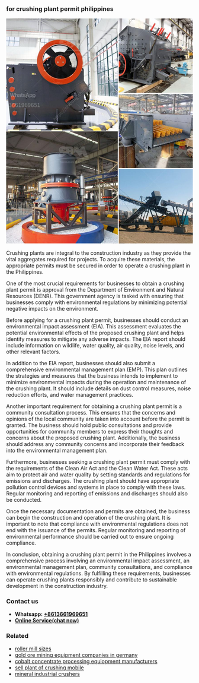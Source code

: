 <h3>for crushing plant permit philippines</h3><img src='1706768159.jpg' alt=''><p>Crushing plants are integral to the construction industry as they provide the vital aggregates required for projects. To acquire these materials, the appropriate permits must be secured in order to operate a crushing plant in the Philippines.</p><p>One of the most crucial requirements for businesses to obtain a crushing plant permit is approval from the Department of Environment and Natural Resources (DENR). This government agency is tasked with ensuring that businesses comply with environmental regulations by minimizing potential negative impacts on the environment.</p><p>Before applying for a crushing plant permit, businesses should conduct an environmental impact assessment (EIA). This assessment evaluates the potential environmental effects of the proposed crushing plant and helps identify measures to mitigate any adverse impacts. The EIA report should include information on wildlife, water quality, air quality, noise levels, and other relevant factors.</p><p>In addition to the EIA report, businesses should also submit a comprehensive environmental management plan (EMP). This plan outlines the strategies and measures that the business intends to implement to minimize environmental impacts during the operation and maintenance of the crushing plant. It should include details on dust control measures, noise reduction efforts, and water management practices.</p><p>Another important requirement for obtaining a crushing plant permit is a community consultation process. This ensures that the concerns and opinions of the local community are taken into account before the permit is granted. The business should hold public consultations and provide opportunities for community members to express their thoughts and concerns about the proposed crushing plant. Additionally, the business should address any community concerns and incorporate their feedback into the environmental management plan.</p><p>Furthermore, businesses seeking a crushing plant permit must comply with the requirements of the Clean Air Act and the Clean Water Act. These acts aim to protect air and water quality by setting standards and regulations for emissions and discharges. The crushing plant should have appropriate pollution control devices and systems in place to comply with these laws. Regular monitoring and reporting of emissions and discharges should also be conducted.</p><p>Once the necessary documentation and permits are obtained, the business can begin the construction and operation of the crushing plant. It is important to note that compliance with environmental regulations does not end with the issuance of the permits. Regular monitoring and reporting of environmental performance should be carried out to ensure ongoing compliance.</p><p>In conclusion, obtaining a crushing plant permit in the Philippines involves a comprehensive process involving an environmental impact assessment, an environmental management plan, community consultations, and compliance with environmental regulations. By fulfilling these requirements, businesses can operate crushing plants responsibly and contribute to sustainable development in the construction industry.</p><h3>Contact us</h3><ul><li><strong>Whatsapp:&nbsp;<a href="https://wa.me/8613661969651">+8613661969651</a></strong></li><li><a href="https://swt.shibang-china.com/?git&amp;zhl&amp;for crushing plant permit philippines"><strong>Online Service(chat now)</strong></a></li></ul><h3>Related</h3><ul><li><a href='roller mill sizes.md'>roller mill sizes</a></li><li><a href='gold ore mining equipment companies in germany.md'>gold ore mining equipment companies in germany</a></li><li><a href='cobalt concentrate processing equiopment manufacturers.md'>cobalt concentrate processing equiopment manufacturers</a></li><li><a href='sell plant of crushing mobile.md'>sell plant of crushing mobile</a></li><li><a href='mineral industrial crushers.md'>mineral industrial crushers</a></li></ul>